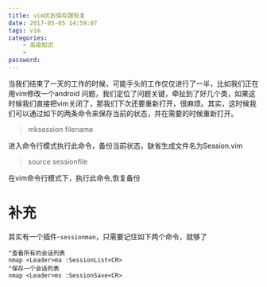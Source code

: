 ```yaml
---
title: vim状态保存跟恢复
date: 2017-05-05 14:59:07
tags: vim
categories:
    - 高级知识
    - 
password: 
---
```


当我们结束了一天的工作的时候，可能手头的工作仅仅进行了一半，比如我们正在用vim修改一个android 问题，我们定位了问题关键，牵扯到了好几个类，如果这时候我们直接把vim关闭了，那我们下次还要重新打开，很麻烦。其实，这时候我们可以通过如下的两条命令来保存当前的状态，并在需要的时候重新打开。

> mksession filename

进入命令行模式执行此命令，备份当前状态，缺省生成文件名为Session.vim

> source sessionfile

在vim命令行模式下，执行此命令,恢复备份

# 补充

其实有一个插件-`sessionman`，只需要记住如下两个命令，就够了

```
"查看所有的会话列表
nmap <Leader>ma :SessionList<CR>
"保存一个会话列表
nmap <Leader>ms :SessionSave<CR>
```

